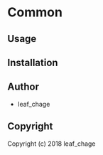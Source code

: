 # Common

## Usage

## Installation

## Author

* leaf_chage

## Copyright

Copyright (c) 2018 leaf_chage
